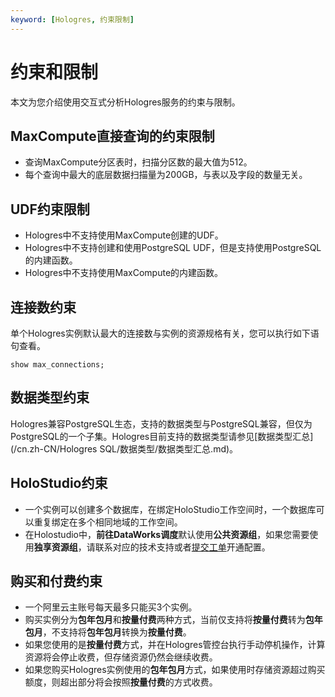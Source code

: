 ```yaml
---
keyword: [Hologres, 约束限制]
---
```


# 约束和限制

本文为您介绍使用交互式分析Hologres服务的约束与限制。

## MaxCompute直接查询的约束限制

-   查询MaxCompute分区表时，扫描分区数的最大值为512。
-   每个查询中最大的底层数据扫描量为200GB，与表以及字段的数量无关。

## UDF约束限制

-   Hologres中不支持使用MaxCompute创建的UDF。
-   Hologres中不支持创建和使用PostgreSQL UDF，但是支持使用PostgreSQL的内建函数。
-   Hologres中不支持使用MaxCompute的内建函数。

## 连接数约束

单个Hologres实例默认最大的连接数与实例的资源规格有关，您可以执行如下语句查看。

```
show max_connections;
```

## 数据类型约束

Hologres兼容PostgreSQL生态，支持的数据类型与PostgreSQL兼容，但仅为PostgreSQL的一个子集。Hologres目前支持的数据类型请参见[数据类型汇总](/cn.zh-CN/Hologres SQL/数据类型/数据类型汇总.md)。

## HoloStudio约束

-   一个实例可以创建多个数据库，在绑定HoloStudio工作空间时，一个数据库可以重复绑定在多个相同地域的工作空间。
-   在Holostudio中，**前往DataWorks调度**默认使用**公共资源组**，如果您需要使用**独享资源组**，请联系对应的技术支持或者[提交工单](https://selfservice.console.aliyun.com/ticket/createIndex?spm=5176.2020520129.console-base-top.dwork-order-1.29d546aee0gsiH)开通配置。

## 购买和付费约束

-   一个阿里云主账号每天最多只能买3个实例。
-   购买实例分为**包年包月**和**按量付费**两种方式，当前仅支持将**按量付费**转为**包年包月**，不支持将**包年包月**转换为**按量付费**。
-   如果您使用的是**按量付费**方式，并在Hologres管控台执行手动停机操作，计算资源将会停止收费，但存储资源仍然会继续收费。
-   如果您购买Hologres实例使用的**包年包月**方式，如果使用时存储资源超过购买额度，则超出部分将会按照**按量付费**的方式收费。

